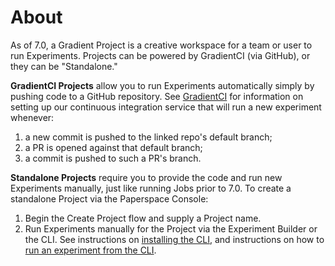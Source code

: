 # About

As of 7.0, a Gradient Project is a creative workspace for a team or user to run Experiments. Projects can be powered by GradientCI \(via GitHub\), or they can be "Standalone."

**GradientCI Projects** allow you to run Experiments automatically simply by pushing code to a GitHub repository. See [GradientCI](gradientci.md) for information on setting up our continuous integration service that will run a new experiment whenever:

1. a new commit is pushed to the linked repo's default branch;
2. a PR is opened against that default branch;
3. a commit is pushed to such a PR's branch.

**Standalone Projects** require you to provide the code and run new Experiments manually, just like running Jobs prior to 7.0. To create a standalone Project via the Paperspace Console:

1. Begin the Create Project flow and supply a Project name.
2. Run Experiments manually for the Project via the Experiment Builder or the CLI. See instructions on [installing the CLI](../get-started/install-the-cli.md), and instructions on how to [run an experiment from the CLI](../experiments/run-experiments.md).

